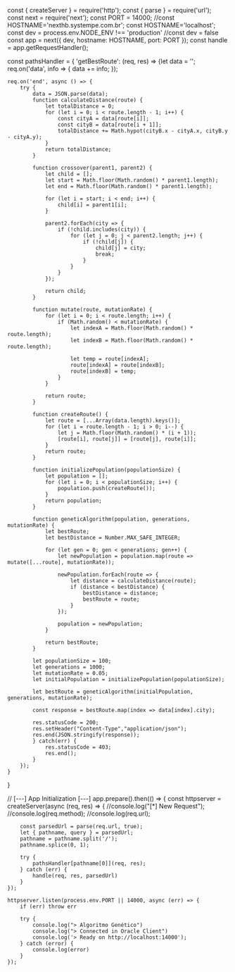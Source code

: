 const { createServer } = require('http');
const { parse } = require('url');
const next = require('next');
const PORT = 14000;
//const HOSTNAME='nexthb.systempe.com.br';
const HOSTNAME='localhost';
const dev = process.env.NODE_ENV !== 'production'
//const dev = false
const app = next({ dev, hostname: HOSTNAME, port: PORT });
const handle = app.getRequestHandler();

const pathsHandler = {
    'getBestRoute': (req, res) => {let data = '';
    req.on('data', info => {
        data += info;
    });

    req.on('end', async () => {
        try {
            data = JSON.parse(data);
            function calculateDistance(route) {
                let totalDistance = 0;
                for (let i = 0; i < route.length - 1; i++) {
                    const cityA = data[route[i]];
                    const cityB = data[route[i + 1]];
                    totalDistance += Math.hypot(cityB.x - cityA.x, cityB.y - cityA.y);
                }
                return totalDistance;
            }
            
            function crossover(parent1, parent2) {
                let child = [];
                let start = Math.floor(Math.random() * parent1.length);
                let end = Math.floor(Math.random() * parent1.length);
            
                for (let i = start; i < end; i++) {
                    child[i] = parent1[i];
                }
            
                parent2.forEach(city => {
                    if (!child.includes(city)) {
                        for (let j = 0; j < parent2.length; j++) {
                            if (!child[j]) {
                                child[j] = city;
                                break;
                            }
                        }
                    }
                });
            
                return child;
            }
            
            function mutate(route, mutationRate) {
                for (let i = 0; i < route.length; i++) {
                    if (Math.random() < mutationRate) {
                        let indexA = Math.floor(Math.random() * route.length);
                        let indexB = Math.floor(Math.random() * route.length);
            
                        let temp = route[indexA];
                        route[indexA] = route[indexB];
                        route[indexB] = temp;
                    }
                }
            
                return route;
            }
            
            function createRoute() {
                let route = [...Array(data.length).keys()];
                for (let i = route.length - 1; i > 0; i--) {
                    let j = Math.floor(Math.random() * (i + 1));
                    [route[i], route[j]] = [route[j], route[i]];
                }
                return route;
            }
            
            function initializePopulation(populationSize) {
                let population = [];
                for (let i = 0; i < populationSize; i++) {
                    population.push(createRoute());
                }
                return population;
            }
            
            function geneticAlgorithm(population, generations, mutationRate) {
                let bestRoute;
                let bestDistance = Number.MAX_SAFE_INTEGER;
            
                for (let gen = 0; gen < generations; gen++) {
                    let newPopulation = population.map(route => mutate([...route], mutationRate));
            
                    newPopulation.forEach(route => {
                        let distance = calculateDistance(route);
                        if (distance < bestDistance) {
                            bestDistance = distance;
                            bestRoute = route;
                        }
                    });
            
                    population = newPopulation;
                }
            
                return bestRoute;
            }

            let populationSize = 100;
            let generations = 1000;
            let mutationRate = 0.05;
            let initialPopulation = initializePopulation(populationSize);

            let bestRoute = geneticAlgorithm(initialPopulation, generations, mutationRate);

            const response = bestRoute.map(index => data[index].city);
            
            res.statusCode = 200;
            res.setHeader("Content-Type","application/json");
            res.end(JSON.stringify(response));
            } catch(err) {
                res.statusCode = 403;
                res.end();
            }
        });
    }
}

// [---] App Initialization [---]
app.prepare().then(() => {
    const httpserver = createServer(async (req, res)  => {
        //console.log("[*] New Request");
        //console.log(req.method);
        //console.log(req.url);

        const parsedUrl = parse(req.url, true);
        let { pathname, query } = parsedUrl;
        pathname = pathname.split('/');
        pathname.splice(0, 1);
        
        try {
            pathsHandler[pathname[0]](req, res);
        } catch (err) {
            handle(req, res, parsedUrl)
        }
    });

    httpserver.listen(process.env.PORT || 14000, async (err) => {
        if (err) throw err
        
        try {
            console.log("> Algoritmo Genético")
            console.log("> Connected in Oracle Client")
            console.log('> Ready on http://localhost:14000');
        } catch (error) {
            console.log(error)
        }
    });
